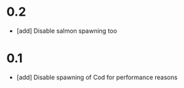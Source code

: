 # 0.2
- [add] Disable salmon spawning too

# 0.1
- [add] Disable spawning of Cod for performance reasons